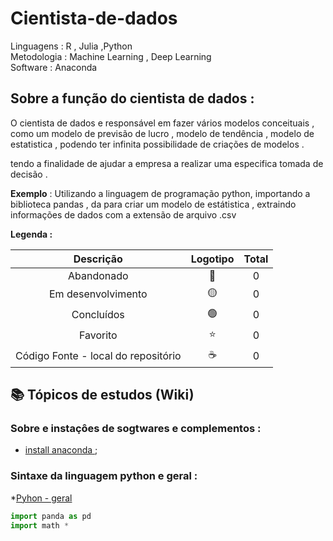 # Cientista-de-dados
  Linguagens : R , Julia ,Python
 <br>
 Metodologia : Machine Learning , Deep Learning 
 <br>
 Software : Anaconda 

## Sobre a função do cientista de dados :

<p> O cientista de dados e responsável em fazer vários modelos conceituais , como um modelo de previsão de lucro , modelo de tendência , modelo de estatistica ,  podendo ter infinita possibilidade de criações de modelos .</p>
<p>
tendo a finalidade de ajudar a empresa a realizar uma especifica tomada de decisão . </p>

<p> <b>Exemplo</b> : Utilizando a linguagem de programação python, importando a biblioteca pandas , da para criar um modelo de estátistica , extraindo informações de dados com a extensão de arquivo .csv </p>

<strong> Legenda :</strong>

|Descrição | Logotipo   | Total |
|:--: |:--:|:--:|
| Abandonado | 🔴 | 0 | 
| Em desenvolvimento    |  🟡  | 0 |
| Concluídos    |  🟢  | 0 |
| Favorito | ⭐ | 0  |
| Código Fonte - local do repositório | ☕| 0 | 

## 📚 Tópicos de estudos (Wiki) 

### Sobre e instaçôes de sogtwares e complementos :
* [install anaconda ](https://github.com/LeandroPereira2603/Cientista-de-dados/wiki/Instala%C3%A7%C3%B4es);

### Sintaxe da linguagem python e geral :
*[Pyhon - geral ]()

```python 
import panda as pd 
import math * 

```


